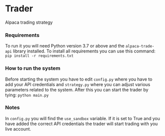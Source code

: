 # Trader
Alpaca trading strategy

### Requirements
To run it you will need Python version 3.7 or above and the ```alpaca-trade-api``` library installed.
To install all requirements you can use this command:
```pip install -r requirements.txt```

### How to run the system
Before starting the system you have to edit ```config.py``` where you have to add your API credentials and ```strategy.py``` where you can adjust various parameters related to the system.
After this you can start the trader by tying:
```python main.py```

### Notes
In ```config.py``` you will find the ```use_sandbox``` variable. If it is set to True and you have added the correct API credentials the trader will start trading with you live account.